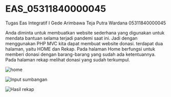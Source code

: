 # EAS_05311840000045
Tugas Eas Integratif
I Gede Arimbawa Teja Putra Wardana
05311840000045

Anda diminta untuk membuatkan website sederhana yang digunakan untuk mendata bantuan selama terjadi pandemi saat ini. Jadi dengan menggunakan PHP MVC kita dapat membuat website donasi. terdapat dua halaman, yaitu HOME dan Rekap. Pada halaman Home berfungsi untuk memberi donasi dengan barang-barang yang sudah ada ketentuannya. Pada halaman rekap melihat donasi yang sudah terkumpul.


![home](https://cdn.discordapp.com/attachments/664447244807831577/711856936563245176/Screenshot_159.png)

![Input sumbangan](https://cdn.discordapp.com/attachments/664447244807831577/711856975603957800/Screenshot_162.png)

![Hasil rekap](https://cdn.discordapp.com/attachments/664447244807831577/711857051806072883/Screenshot_163.png)
